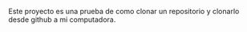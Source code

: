 Este proyecto es una prueba de como clonar un repositorio y clonarlo desde github a mi computadora. 
